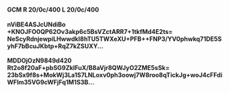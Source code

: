 #### GCM R 20/0c/400 L 20/0c/400
**nViBE4ASJcUNdiBo**<br/>**+KNOJFO0QP62Ov3akp6c5BsVZctARR7+1tkfMd4E2ts=**<br/>**NeScyRdnjewpiLHwwdkI8hTU5TWXeXU+PFB++FNP3/YV0phwkq71DE5SyhF7bBcuJKbtp+RqZ7kZSUXY...**<br/><br/>
**MDDOjOzN9849d420**<br/>**Rt2o8f20aF+pbSG9ZkIFuX/B8aVjr8QWJyO2ZME5sSk=**<br/>**23bSx9f8s+MokWj3La1S7LNLoxv0ph3oowj7W8roo8qTickJg+woJ4cFFdiWFlm35VG9cWFjFq1M1S3B...**